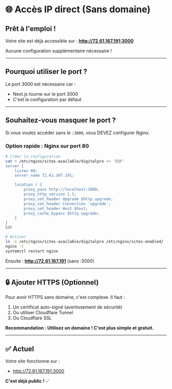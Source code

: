 # 🌐 Accès IP direct (Sans domaine)

## Prêt à l'emploi !

Votre site est déjà accessible sur :
**http://72.61.167.191:3000**

Aucune configuration supplémentaire nécessaire !

---

## Pourquoi utiliser le port ?

Le port 3000 est nécessaire car :
- Next.js tourne sur le port 3000
- C'est la configuration par défaut

---

## Souhaitez-vous masquer le port ? 

Si vous voulez accéder sans le `:3000`, vous DEVEZ configurer Nginx.

### Option rapide : Nginx sur port 80

```bash
# Créer la configuration
cat > /etc/nginx/sites-available/digitalpro << 'EOF'
server {
    listen 80;
    server_name 72.61.167.191;

    location / {
        proxy_pass http://localhost:3000;
        proxy_http_version 1.1;
        proxy_set_header Upgrade $http_upgrade;
        proxy_set_header Connection 'upgrade';
        proxy_set_header Host $host;
        proxy_cache_bypass $http_upgrade;
    }
}
EOF

# Activer
ln -s /etc/nginx/sites-available/digitalpro /etc/nginx/sites-enabled/
nginx -t
systemctl restart nginx
```

Ensuite : **http://72.61.167.191** (sans :3000)

---

## 🔒 Ajouter HTTPS (Optionnel)

Pour avoir HTTPS sans domaine, c'est complexe. Il faut :
1. Un certificat auto-signé (avertissement de sécurité)
2. Ou utiliser Cloudflare Tunnel
3. Ou Cloudflare SSL

**Recommandation : Utilisez un domaine ! C'est plus simple et gratuit.**

---

## ✅ Actuel

Votre site fonctionne sur :
- http://72.61.167.191:3000

**C'est déjà public !** ✅

